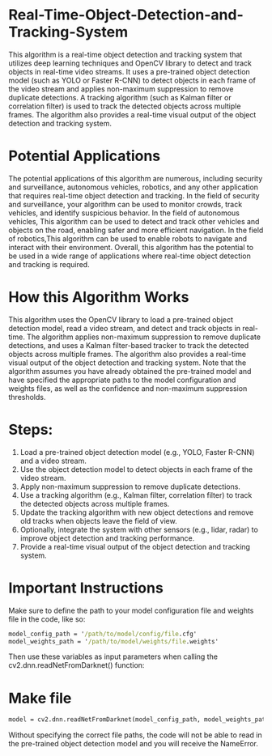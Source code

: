 # Real-Time-Object-Detection-and-Tracking-System
This algorithm is a real-time object detection and tracking system that utilizes deep learning techniques and OpenCV library to detect and track objects in real-time video streams. It uses a pre-trained object detection model (such as YOLO or Faster R-CNN) to detect objects in each frame of the video stream and applies non-maximum suppression to remove duplicate detections. A tracking algorithm (such as Kalman filter or correlation filter) is used to track the detected objects across multiple frames. The algorithm also provides a real-time visual output of the object detection and tracking system.
# Potential Applications
The potential applications of this algorithm are numerous, including security and surveillance, autonomous vehicles, robotics, and any other application that requires real-time object detection and tracking. In the field of security and surveillance, your algorithm can be used to monitor crowds, track vehicles, and identify suspicious behavior. In the field of autonomous vehicles, This algorithm can be used to detect and track other vehicles and objects on the road, enabling safer and more efficient navigation. In the field of robotics,This algorithm can be used to enable robots to navigate and interact with their environment. Overall, this algorithm has the potential to be used in a wide range of applications where real-time object detection and tracking is required.

# How this Algorithm Works
This algorithm uses the OpenCV library to load a pre-trained object detection model, read a video stream, and detect and track objects in real-time. The algorithm applies non-maximum suppression to remove duplicate detections, and uses a Kalman filter-based tracker to track the detected objects across multiple frames. The algorithm also provides a real-time visual output of the object detection and tracking system. Note that the algorithm assumes you have already obtained the pre-trained model and have specified the appropriate paths to the model configuration and weights files, as well as the confidence and non-maximum suppression thresholds.


# Steps:
1.	Load a pre-trained object detection model (e.g., YOLO, Faster R-CNN) and a video stream.
2.	Use the object detection model to detect objects in each frame of the video stream.
3.	Apply non-maximum suppression to remove duplicate detections.
4.	Use a tracking algorithm (e.g., Kalman filter, correlation filter) to track the detected objects across multiple frames.
5.	Update the tracking algorithm with new object detections and remove old tracks when objects leave the field of view.
6.	Optionally, integrate the system with other sensors (e.g., lidar, radar) to improve object detection and tracking performance.
7.	Provide a real-time visual output of the object detection and tracking system.

# Important Instructions
Make sure to define the path to your model configuration file and weights file in the code, like so:
```cmd
model_config_path = '/path/to/model/config/file.cfg'
model_weights_path = '/path/to/model/weights/file.weights'
``` 
Then use these variables as input parameters when calling the cv2.dnn.readNetFromDarknet() function:
# Make file
```cmd
model = cv2.dnn.readNetFromDarknet(model_config_path, model_weights_path)
```
Without specifying the correct file paths, the code will not be able to read in the pre-trained object detection model and you will receive the NameError.

